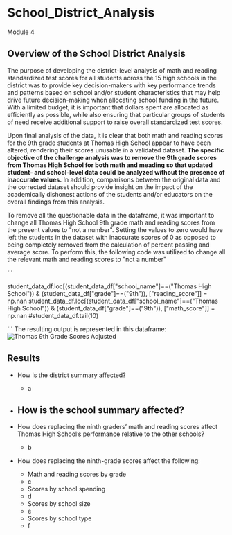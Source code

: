 # School_District_Analysis
Module 4

## Overview of the School District Analysis
The purpose of developing the district-level analysis of math and reading standardized test scores for all students across the 15 high schools in the district was to provide key decision-makers with key performance trends and patterns based on school and/or student characteristics that may help drive future decision-making when allocating school funding in the future. With a limited budget, it is important that dollars spent are allocated as efficiently as possible, while also ensuring that particular groups of students of need receive additional support to raise overall standardized test scores.

Upon final analysis of the data, it is clear that both math and reading scores for the 9th grade students at Thomas High School appear to have been altered, rendering their scores unusable in a validated dataset. **The specific objective of the challenge analysis was to remove the 9th grade scores from Thomas High School for both math and meading so that updated student- and school-level data could be analyzed without the presence of inaccurate values.** In addition, comparisons between the original data and the corrected dataset should provide insight on the impact of the academically dishonest actions of the students and/or educators on the overall findings from this analysis.

To remove all the questionable data in the dataframe, it was important to change all Thomas High School 9th grade math and reading scores from the present values to "not a number". Setting the values to zero would have left the students in the dataset with inaccurate scores of 0 as opposed to being completely removed from the calculation of percent passing and average score. To perform this, the following code was utilized to change all the relevant math and reading scores to "not a number"

'''

  student_data_df.loc[(student_data_df["school_name"]==("Thomas High School")) & (student_data_df["grade"]==("9th")),   ["reading_score"]] = np.nan
  student_data_df.loc[(student_data_df["school_name"]==("Thomas High School")) & (student_data_df["grade"]==("9th")), ["math_score"]] = np.nan
  #student_data_df.tail(10)

'''
The resulting output is represented in this dataframe:
![Thomas 9th Grade Scores Adjusted](resources/sc-res_replaced_nan.png)

## Results
- How is the district summary affected?
  - a

- How is the school summary affected?
  - 

- How does replacing the ninth graders’ math and reading scores affect Thomas High School’s performance relative to the other schools?
  - b

- How does replacing the ninth-grade scores affect the following:
   - Math and reading scores by grade
    - c
   - Scores by school spending
    - d
   - Scores by school size
    - e
   - Scores by school type
    - f
